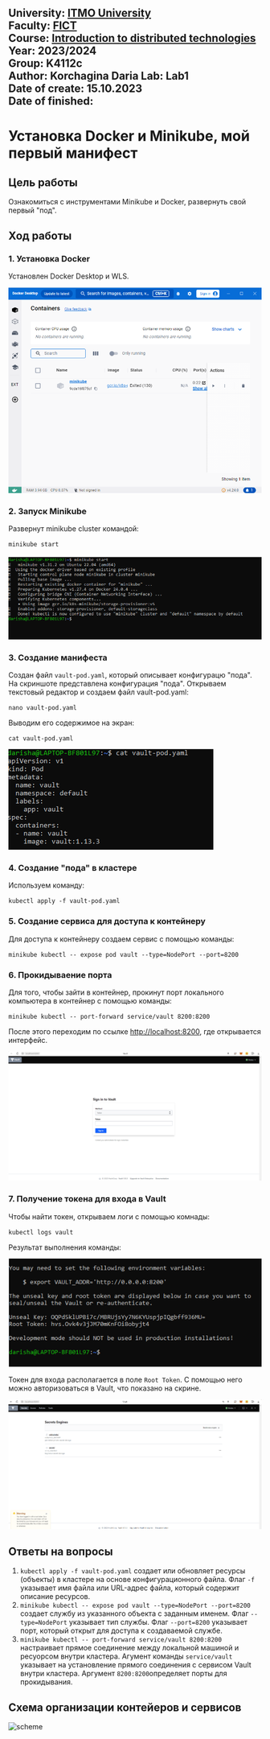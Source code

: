 University: [ITMO University](https://itmo.ru/ru/)  
Faculty: [FICT](https://fict.itmo.ru)  
Course: [Introduction to distributed technologies](https://github.com/itmo-ict-faculty/introduction-to-distributed-technologies)  
Year: 2023/2024  
Group: K4112c  
Author: Korchagina Daria 
Lab: Lab1  
Date of create: 15.10.2023  
Date of finished: 
---
# Установка Docker и Minikube, мой первый манифест
## Цель работы
Ознакомиться с инструментами Minikube и Docker, развернуть свой первый "под".
## Ход работы
### 1. Установка Docker
Установлен Docker Desktop и WLS.

![docker](/lab1/Docker.png)

### 2. Запуск Minikube
Развернут minikube cluster командой: 
```
minikube start
```
![start_minikube](/lab1/minikubestart.png)

### 3. Создание манифеста
Создан файл `vault-pod.yaml`, который описывает конфигурацю "пода". На скриншоте представлена конфигурация "пода".
Открываем текстовый редактор и создаем файл vault-pod.yaml:
```
nano vault-pod.yaml
```
Выводим его содержимое на экран:
```
cat vault-pod.yaml
```
![vault-pod](/lab1/cat.png)

### 4. Создание "пода" в кластере
Используем команду:
```
kubectl apply -f vault-pod.yaml
```
### 5. Cоздание сервиса для доступа к контейнеру
Для доступа к контейнеру создаем сервис с помощью команды:
```
minikube kubectl -- expose pod vault --type=NodePort --port=8200
```
### 6. Прокидываение порта
Для того, чтобы зайти в контейнер, прокинут порт локального компьютера в контейнер с помощью команды:
```
minikube kubectl -- port-forward service/vault 8200:8200
```
После этого переходим по ссылке [http://localhost:8200](http://localhost:8200), где открывается интерфейс.

![vault](/lab1/vault.png)

### 7. Получение токена для входа в Vault
Чтобы найти токен, открываем логи с помощью комнады:
```
kubectl logs vault
```
Результат выполнения команды:

![token](/lab1/Token.png)

Токен для входа располагается в поле `Root Token`. С помощью него можно авторизоваться в Vault, что показано на скрине.

![log_vault](/lab1/Login.png)

## Ответы на вопросы

1. `kubectl apply -f vault-pod.yaml` создает или обновляет ресурсы (объекты) в кластере на основе конфигурационного файла. Флаг `-f` указывает имя файла или URL-адрес файла, который содержит описание ресурсов.
2. `minikube kubectl -- expose pod vault --type=NodePort --port=8200` создает службу из указанного объекта с заданным именем. Флаг `--type=NodePort` указывает тип службы. Флаг `--port=8200` указывает порт, который открыт для доступа к создаваемой службе.
3. `minikube kubectl -- port-forward service/vault 8200:8200` настраивает прямое соединение между локальной машиной и ресуорсом внутри кластера. Агумент команды `service/vault` указывает на установление прямого соединения с сервисом Vault внутри кластера. Аргумент `8200:8200`определяет порты для прокидывания.

## Схема организации контейеров и сервисов

![scheme](/lab1/screenshots/scheme.jpg)
